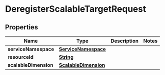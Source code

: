 

# DeregisterScalableTargetRequest


## Properties

| Name | Type | Description | Notes |
|------------ | ------------- | ------------- | -------------|
|**serviceNamespace** | [**ServiceNamespace**](ServiceNamespace.md) |  |  |
|**resourceId** | [**String**](String.md) |  |  |
|**scalableDimension** | [**ScalableDimension**](ScalableDimension.md) |  |  |



